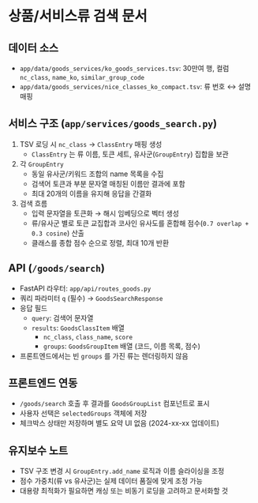 # 상품/서비스류 검색 문서

## 데이터 소스
- `app/data/goods_services/ko_goods_services.tsv`: 30만여 행, 컬럼 `nc_class`, `name_ko`, `similar_group_code`
- `app/data/goods_services/nice_classes_ko_compact.tsv`: 류 번호 ↔ 설명 매핑

## 서비스 구조 (`app/services/goods_search.py`)
1. TSV 로딩 시 `nc_class` → `ClassEntry` 매핑 생성
   - `ClassEntry` 는 류 이름, 토큰 세트, 유사군(`GroupEntry`) 집합을 보관
2. 각 `GroupEntry`
   - 동일 유사군/키워드 조합의 name 목록을 수집
   - 검색어 토큰과 부분 문자열 매칭된 이름만 결과에 포함
   - 최대 20개의 이름을 유지해 응답을 간결화
3. 검색 흐름
   - 입력 문자열을 토큰화 → 해시 임베딩으로 벡터 생성
   - 류/유사군 별로 토큰 교집합과 코사인 유사도를 혼합해 점수(`0.7 overlap + 0.3 cosine`) 산출
   - 클래스를 종합 점수 순으로 정렬, 최대 10개 반환

## API (`/goods/search`)
- FastAPI 라우터: `app/api/routes_goods.py`
- 쿼리 파라미터 `q` (필수) → `GoodsSearchResponse`
- 응답 필드
  - `query`: 검색어 문자열
  - `results`: `GoodsClassItem` 배열
    - `nc_class`, `class_name`, `score`
    - `groups`: `GoodsGroupItem` 배열 (코드, 이름 목록, 점수)
- 프론트엔드에서는 빈 `groups` 를 가진 류는 렌더링하지 않음

## 프론트엔드 연동
- `/goods/search` 호출 후 결과를 `GoodsGroupList` 컴포넌트로 표시
- 사용자 선택은 `selectedGroups` 객체에 저장
- 체크박스 상태만 저장하며 별도 요약 UI 없음 (2024-xx-xx 업데이트)

## 유지보수 노트
- TSV 구조 변경 시 `GroupEntry.add_name` 로직과 이름 슬라이싱을 조정
- 점수 가중치(류 vs 유사군)는 실제 데이터 품질에 맞게 조정 가능
- 대용량 최적화가 필요하면 캐싱 또는 비동기 로딩을 고려하고 문서화할 것
